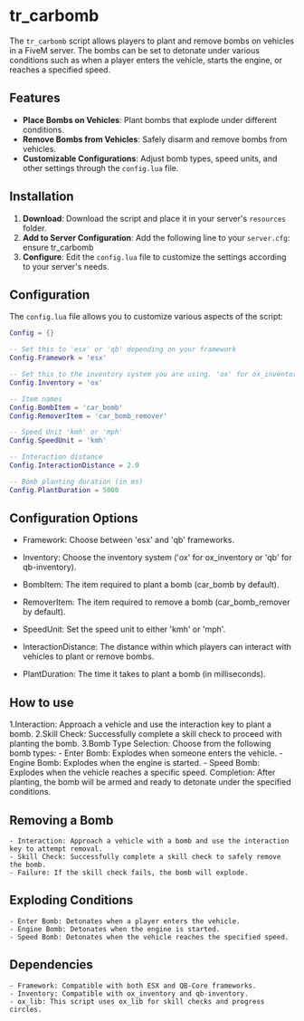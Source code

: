 # tr_carbomb

The `tr_carbomb` script allows players to plant and remove bombs on vehicles in a FiveM server. The bombs can be set to detonate under various conditions such as when a player enters the vehicle, starts the engine, or reaches a specified speed.

## Features

- **Place Bombs on Vehicles**: Plant bombs that explode under different conditions.
- **Remove Bombs from Vehicles**: Safely disarm and remove bombs from vehicles.
- **Customizable Configurations**: Adjust bomb types, speed units, and other settings through the `config.lua` file.

## Installation

1. **Download**: Download the script and place it in your server's `resources` folder.
2. **Add to Server Configuration**: Add the following line to your `server.cfg`: ensure tr_carbomb
3. **Configure**: Edit the `config.lua` file to customize the settings according to your server's needs.

## Configuration

The `config.lua` file allows you to customize various aspects of the script:

```lua
Config = {}

-- Set this to 'esx' or 'qb' depending on your framework
Config.Framework = 'esx'

-- Set this to the inventory system you are using. 'ox' for ox_inventory or 'qb' for qb-inventory
Config.Inventory = 'ox'

-- Item names
Config.BombItem = 'car_bomb'
Config.RemoverItem = 'car_bomb_remover'

-- Speed Unit 'kmh' or 'mph'
Config.SpeedUnit = 'kmh'

-- Interaction distance
Config.InteractionDistance = 2.0

-- Bomb planting duration (in ms)
Config.PlantDuration = 5000
```
## Configuration Options

- Framework: Choose between 'esx' and 'qb' frameworks.

- Inventory: Choose the inventory system ('ox' for ox_inventory or 'qb' for qb-inventory).

- BombItem: The item required to plant a bomb (car_bomb by default).

- RemoverItem: The item required to remove a bomb (car_bomb_remover by default).

- SpeedUnit: Set the speed unit to either 'kmh' or 'mph'.

- InteractionDistance: The distance within which players can interact with vehicles to plant or remove bombs.

- PlantDuration: The time it takes to plant a bomb (in milliseconds).

## How to use

1.Interaction: Approach a vehicle and use the interaction key to plant a bomb.
2.Skill Check: Successfully complete a skill check to proceed with planting the bomb.
3.Bomb Type Selection: Choose from the following bomb types:
    - Enter Bomb: Explodes when someone enters the vehicle.
    - Engine Bomb: Explodes when the engine is started.
    - Speed Bomb: Explodes when the vehicle reaches a specific speed.
Completion: After planting, the bomb will be armed and ready to detonate under the specified conditions.

## Removing a Bomb

    - Interaction: Approach a vehicle with a bomb and use the interaction key to attempt removal.
    - Skill Check: Successfully complete a skill check to safely remove the bomb.
    - Failure: If the skill check fails, the bomb will explode.

## Exploding Conditions

    - Enter Bomb: Detonates when a player enters the vehicle.
    - Engine Bomb: Detonates when the engine is started.
    - Speed Bomb: Detonates when the vehicle reaches the specified speed.

## Dependencies

    - Framework: Compatible with both ESX and QB-Core frameworks.
    - Inventory: Compatible with ox_inventory and qb-inventory.
    - ox_lib: This script uses ox_lib for skill checks and progress circles.
